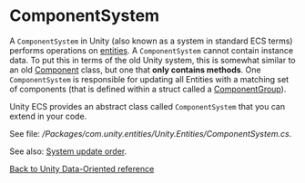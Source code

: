 # ComponentSystem

A `ComponentSystem` in Unity (also known as a system in standard ECS terms) performs operations on [entities](entity.md). A `ComponentSystem` cannot contain instance data. To put this in terms of the old Unity system, this is somewhat similar to an old [Component](https://docs.unity3d.com/Manual/Components.html) class, but one that **only contains methods**. One `ComponentSystem` is responsible for updating all Entities with a matching set of components (that is defined within a struct called a [ComponentGroup](component_group.md)).

Unity ECS provides an abstract class called `ComponentSystem` that you can extend in your code.

See file: _/Packages/com.unity.entities/Unity.Entities/ComponentSystem.cs_.

See also: [System update order](system_update_order.md).



[Back to Unity Data-Oriented reference](reference.md)